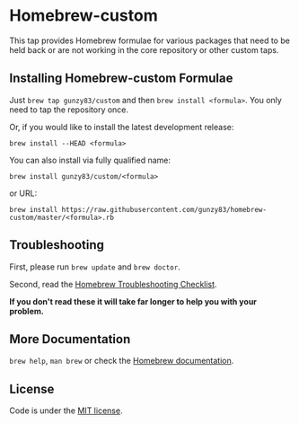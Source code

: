 # Homebrew-custom

This tap provides Homebrew formulae for various packages that need to be held back or are not working in the core repository or other custom taps.

## Installing Homebrew-custom Formulae

Just `brew tap gunzy83/custom` and then `brew install <formula>`. You only need to tap the repository once.

Or, if you would like to install the latest development release:

```
brew install --HEAD <formula>
```

You can also install via fully qualified name:

```
brew install gunzy83/custom/<formula>
```

or URL:

```
brew install https://raw.githubusercontent.com/gunzy83/homebrew-custom/master/<formula>.rb
```

## Troubleshooting

First, please run `brew update` and `brew doctor`.

Second, read the [Homebrew Troubleshooting Checklist](https://github.com/Homebrew/homebrew/blob/master/share/doc/homebrew/Troubleshooting.md#troubleshooting).

**If you don't read these it will take far longer to help you with your problem.**

## More Documentation

`brew help`, `man brew` or check the [Homebrew documentation](https://github.com/Homebrew/homebrew/tree/master/share/doc/homebrew#readme).

## License

Code is under the [MIT license](https://github.com/gunzy83/homebrew-custom/tree/master/LICENSE.txt).
